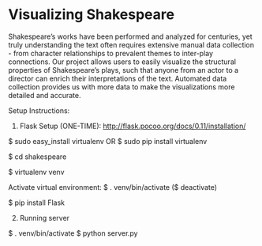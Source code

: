 # Visualizing Shakespeare

Shakespeare’s works have been performed and analyzed for centuries, yet truly understanding the text often requires extensive manual data collection - from character relationships to prevalent themes to inter-play connections. Our project allows users to easily visualize the structural properties of Shakespeare’s plays, such that anyone from an actor to a director can enrich their interpretations of the text. Automated data collection provides us with more data to make the visualizations more detailed and accurate.

Setup Instructions:

1. Flask Setup (ONE-TIME): http://flask.pocoo.org/docs/0.11/installation/

$ sudo easy_install virtualenv 
OR
$ sudo pip install virtualenv

$ cd shakespeare

$ virtualenv venv

Activate virtual environment:
$ . venv/bin/activate
($ deactivate)

$ pip install Flask

2. Running server

$ . venv/bin/activate
$ python server.py




